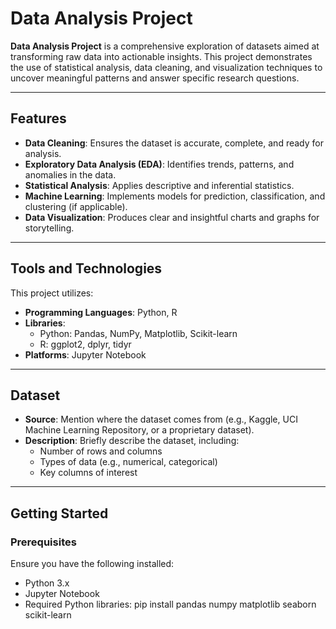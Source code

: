 # Data Analysis Project

**Data Analysis Project** is a comprehensive exploration of datasets aimed at transforming raw data into actionable insights. This project demonstrates the use of statistical analysis, data cleaning, and visualization techniques to uncover meaningful patterns and answer specific research questions.

---

## Features

- **Data Cleaning**: Ensures the dataset is accurate, complete, and ready for analysis.
- **Exploratory Data Analysis (EDA)**: Identifies trends, patterns, and anomalies in the data.
- **Statistical Analysis**: Applies descriptive and inferential statistics.
- **Machine Learning**: Implements models for prediction, classification, and clustering (if applicable).
- **Data Visualization**: Produces clear and insightful charts and graphs for storytelling.

---

## Tools and Technologies

This project utilizes:
- **Programming Languages**: Python, R
- **Libraries**:
  - Python: Pandas, NumPy, Matplotlib, Scikit-learn
  - R: ggplot2, dplyr, tidyr
- **Platforms**: Jupyter Notebook

---

## Dataset

- **Source**: Mention where the dataset comes from (e.g., Kaggle, UCI Machine Learning Repository, or a proprietary dataset).
- **Description**: Briefly describe the dataset, including:
  - Number of rows and columns
  - Types of data (e.g., numerical, categorical)
  - Key columns of interest

---

## Getting Started

### Prerequisites

Ensure you have the following installed:
- Python 3.x
- Jupyter Notebook
- Required Python libraries:
  pip install pandas numpy matplotlib seaborn scikit-learn

